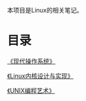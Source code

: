 本项目是Linux的相关笔记。

# 目录

[《现代操作系统》](modern-operating-systems/README.md)

[《Linux内核设计与实现》](linux-kernel-development/README.md)

[《UNIX编程艺术》](the-art-of-unix-programming/README.md)
